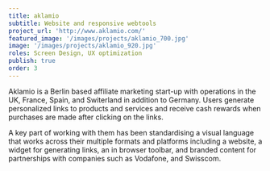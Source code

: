 ```yaml
---
title: aklamio
subtitle: Website and responsive webtools
project_url: 'http://www.aklamio.com/'
featured_image: '/images/projects/aklamio_700.jpg'
image: '/images/projects/aklamio_920.jpg'
roles: Screen Design, UX optimization
publish: true
order: 3
---
```


Aklamio is a Berlin based affiliate marketing start-up with operations in the UK, France, Spain, and Switerland in addition to Germany. Users  generate personalized links to products and services and receive cash rewards when purchases are made after clicking on the links. 

A key  part of  working with them has been standardising a visual language that works across their multiple formats and platforms including a website, a widget for generating links, an in browser toolbar, and branded content for partnerships with companies such as Vodafone, and Swisscom. 
